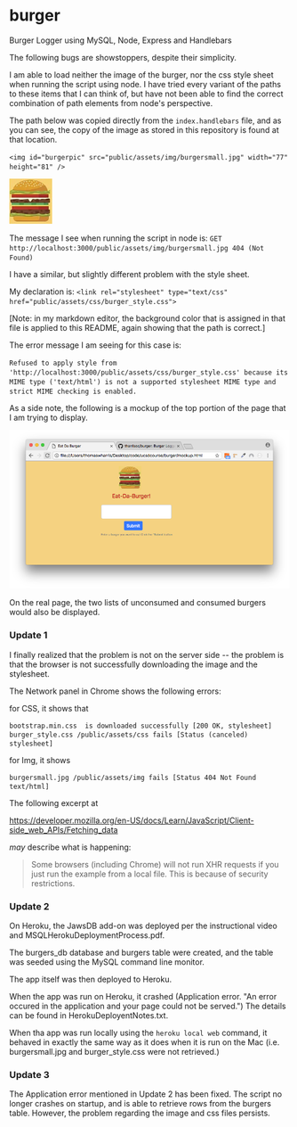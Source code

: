 # burger
Burger Logger using MySQL, Node, Express and Handlebars

The following bugs are showstoppers, despite their simplicity.

I am able to load neither the image of the burger, nor the css style sheet when running the script using node. I have tried every variant of the paths to these items that I can think of, but have not been able to find the correct combination of path elements from node's perspective.

The path below was copied directly from the `index.handlebars` file, and as you can see, the copy of the image as stored in this repository is found at that location.

`<img id="burgerpic" src="public/assets/img/burgersmall.jpg" width="77" height="81" />`

<img id="burgerpic" src="public/assets/img/burgersmall.jpg" width="77" height="81" />

The message I see when running the script in node is:
`GET http://localhost:3000/public/assets/img/burgersmall.jpg 404 (Not Found)`

I have a similar, but slightly different problem with the style sheet.

My declaration is:
`<link rel="stylesheet" type="text/css" href="public/assets/css/burger_style.css">`

<link rel="stylesheet" type="text/css" href="public/assets/css/burger_style.css">

[Note: in my markdown editor, the background color that is assigned in that file is applied to this README, again showing that the path is correct.]

The error message I am seeing for this case is:

`Refused to apply style from 'http://localhost:3000/public/assets/css/burger_style.css'
because its MIME type ('text/html') is not a supported stylesheet MIME type
and strict MIME checking is enabled.`

As a side note, the following is a mockup of the top portion of the page that I am trying to display.

![Screenshot showing the Eat Da Burger Mockup Page](screenshots/EatDaBurgerMockup.png "Eat Da Burger Mockup")

On the real page, the two lists of unconsumed and consumed burgers would also be displayed.

### Update 1

I finally realized that the problem is not on the server side -- the problem is that the browser is not successfully downloading the image and the stylesheet.

The Network panel in Chrome shows the following errors:

for CSS, it shows that  

    bootstrap.min.css  is downloaded successfully [200 OK, stylesheet]    
    burger_style.css /public/assets/css fails [Status (canceled) stylesheet]

for Img, it shows  

    burgersmall.jpg /public/assets/img fails [Status 404 Not Found text/html]

The following excerpt at  

  <https://developer.mozilla.org/en-US/docs/Learn/JavaScript/Client-side_web_APIs/Fetching_data>

*may* describe what is happening:

>Some browsers (including Chrome) will not run XHR requests if you just run the example from a local file. This is because of security restrictions.


### Update 2

On Heroku, the JawsDB add-on was deployed per the instructional video and MSQLHerokuDeploymentProcess.pdf. 

The burgers_db database and burgers table were created, and the table was seeded using the MySQL command line monitor.

The app itself was then deployed to Heroku.

When the app was run on Heroku, it crashed (Application error. "An error occured in the application and your page could not be served.") The details can be found in HerokuDeployentNotes.txt.

When tha app was run locally using the `heroku local web` command, it behaved in exactly the same way as it does when it is run on the Mac (i.e. burgersmall.jpg and burger_style.css were not retrieved.)


### Update 3

The Application error mentioned in Update 2 has been fixed. The script no longer crashes on startup, and is able to retrieve rows from the burgers table. However, the problem regarding the image and css files persists.

